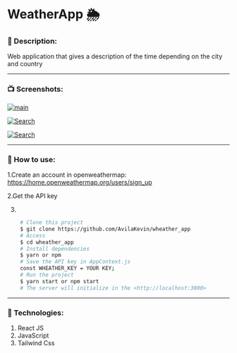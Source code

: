 # WeatherApp 🌦️

### 📄 Description: 

Web application that gives a description of the time depending on the city and country

------------

### 📺 Screenshots:

[![main](https://i.imgur.com/RvvDFPP.png "main")](https://i.imgur.com/RvvDFPP.png "main")

[![Search](https://i.imgur.com/RWPItnS.png "Search")](https://i.imgur.com/RWPItnS.png "Search")

[![Search](https://i.imgur.com/smxj3ql.png "Search")](https://i.imgur.com/smxj3ql.png "Search")

------------

### 📕 How to use:
1.Create an account in openweathermap:
https://home.openweathermap.org/users/sign_up

2.Get the API key

3.

```sh
	# Clone this project
	$ git clone https://github.com/AvilaKevin/wheather_app
	# Access
	$ cd wheather_app
	# Install dependencies
	$ yarn or npm
	# Save the API key in AppContext.js
	const WHEATHER_KEY = YOUR KEY;
	# Run the project
	$ yarn start or npm start
	# The server will initialize in the <http://localhost:3000>
```

------------

### 🚀 Technologies:

1. React JS
2. JavaScript
3. Tailwind Css
